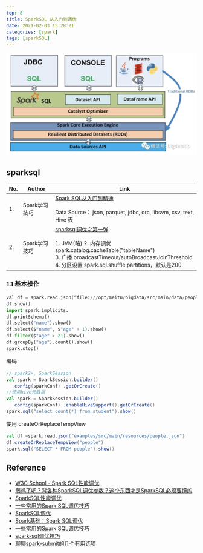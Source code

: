 ```yaml
---
top: 8
title: SparkSQL 从入门到调优
date: 2021-02-03 15:28:21
categories: [spark]
tags: [sparkSQL]
---
```


<img src="/images/spark/spark-sql-core-structure.jpeg" width="650" alt="" />


<!-- more -->

## sparksql

No. | Author| Link
--- | --- | --- 
1. | Spark学习技巧 | [Spark SQL从入门到精通](https://cloud.tencent.com/developer/article/1423334?from=article.detail.1033005) <br><br> Data Source： json, parquet, jdbc, orc, libsvm, csv, text, Hive 表
2. | Spark学习技巧 | [sparksql调优之第一弹](https://cloud.tencent.com/developer/article/1033005)<br><br> 1. JVM(略) 2. 内存调优 spark.catalog.cacheTable("tableName")  <br>3. 广播 broadcastTimeout/autoBroadcastJoinThreshold  <br> 4. 分区设置 spark.sql.shuffle.partitions，默认是200

### 1.1 基本操作

```python
val df = spark.read.json(“file:///opt/meitu/bigdata/src/main/data/people.json”)
df.show()
import spark.implicits._
df.printSchema()
df.select("name").show()
df.select($"name", $"age" + 1).show()
df.filter($"age" > 21).show()
df.groupBy("age").count().show()
spark.stop()
```

编码

```scala
// spark2+, SparkSession
val spark = SparkSession.builder()
  .config(sparkConf) .getOrCreate()
//使用hive元数据
val spark = SparkSession.builder()
  .config(sparkConf) .enableHiveSupport().getOrCreate()
spark.sql("select count(*) from student").show()
```

使用 createOrReplaceTempView

```scala
val df =spark.read.json("examples/src/main/resources/people.json") 
df.createOrReplaceTempView("people") 
spark.sql("SELECT * FROM people").show()
```

## Reference

- [W3C School - Spark SQL性能调优](https://www.w3cschool.cn/spark/5ruxnozt.html)
- [弱鸡了吧？背各种SparkSQL调优参数？这个东西才是SparkSQL必须要懂的](https://zhuanlan.zhihu.com/p/336693158)
- [SparkSQL性能调优](https://blog.csdn.net/YQlakers/article/details/68925328?utm_medium=distribute.pc_relevant.none-task-blog-BlogCommendFromMachineLearnPai2-2.baidujs&depth_1-utm_source=distribute.pc_relevant.none-task-blog-BlogCommendFromMachineLearnPai2-2.baidujs)
- [一些常用的Spark SQL调优技巧](https://www.cnblogs.com/lestatzhang/p/10611322.html)
- [SparkSQL调优](http://marsishandsome.github.io/SparkSQL-Internal/03-performance-turning/)
- [Spark基础：Spark SQL调优](https://zhuanlan.zhihu.com/p/148758337)
- [一些常用的Spark SQL调优技巧](https://blog.csdn.net/abc33880238/article/details/102100573?utm_medium=distribute.pc_relevant.none-task-blog-BlogCommendFromMachineLearnPai2-1.baidujs&depth_1-utm_source=distribute.pc_relevant.none-task-blog-BlogCommendFromMachineLearnPai2-1.baidujs)
- [spark-sql调优技巧](https://blog.csdn.net/weixin_40035337/article/details/108018058?utm_medium=distribute.pc_relevant.none-task-blog-baidujs_title-0&spm=1001.2101.3001.4242)
- [聊聊spark-submit的几个有用选项](https://cloud.tencent.com/developer/article/1150767?from=article.detail.1423334)





